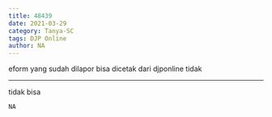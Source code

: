 ```yaml
---
title: 48439
date: 2021-03-29
category: Tanya-SC
tags: DJP Online
author: NA
---
```


eform yang sudah dilapor bisa dicetak dari djponline tidak

---

tidak bisa

`NA`
